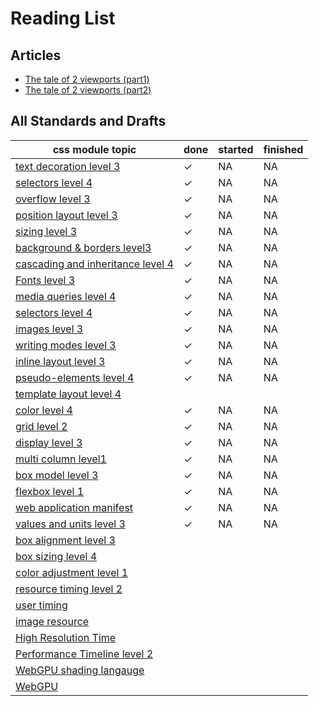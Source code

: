 # Reading List

## Articles

- [The tale of 2 viewports (part1)](https://www.quirksmode.org/mobile/viewports.html)
- [The tale of 2 viewports (part2)](https://www.quirksmode.org/mobile/viewports2.html)

## All Standards and Drafts

| css module topic                                            | done | started | finished |
| ----------------------------------------------------------- | ---- | ------- | -------- |
| [text decoration level 3][css-text-decor-l3]                | ✓    | NA      | NA       |
| [selectors level 4][selectors-l4]                           | ✓    | NA      | NA       |
| [overflow level 3][overflow-l3]                             | ✓    | NA      | NA       |
| [position layout level 3][position-l3]                      | ✓    | NA      | NA       |
| [sizing level 3][sizing-l3]                                 | ✓    | NA      | NA       |
| [background & borders level3][background-borders-l3]        | ✓    | NA      | NA       |
| [cascading and inheritance level 4][cascade-inheritance-l4] | ✓    | NA      | NA       |
| [Fonts level 3][fonts-l3]                                   | ✓    | NA      | NA       |
| [media queries level 4][media-queries-l4]                   | ✓    | NA      | NA       |
| [selectors level 4][selectors-l4]                           | ✓    | NA      | NA       |
| [images level 3][images-l3]                                 | ✓    | NA      | NA       |
| [writing modes level 3][writing-modes-l3]                   | ✓    | NA      | NA       |
| [inline layout level 3][inline-l3]                          | ✓    | NA      | NA       |
| [pseudo-elements level 4][pseudo-l4]                        | ✓    | NA      | NA       |
| [template layout level 4][template-layout-l4]               |      |         |          |
| [color level 4][color-l4]                                   | ✓    | NA      | NA       |
| [grid level 2][grid-l2]                                     | ✓    | NA      | NA       |
| [display level 3][display-l3]                               | ✓    | NA      | NA       |
| [multi column level1][multicol-l1]                          | ✓    | NA      | NA       |
| [box model level 3][box-l3]                                 | ✓    | NA      | NA       |
| [flexbox level 1][flexbox-l1]                               | ✓    | NA      | NA       |
| [web application manifest][web-app-manifest]                | ✓    | NA      | NA       |
| [values and units level 3][values-l3]                       | ✓    | NA      | NA       |
| [box alignment level 3][align-l3]                           |      |         |          |
| [box sizing level 4][sizing-l4]                             |      |         |          |
| [color adjustment level 1][color-adjustment-l1]             |      |         |          |
| [resource timing level 2][resource-timing-l2]               |      |         |          |
| [user timing][user-timing]                                  |      |         |          |
| [image resource][image-resource]                            |      |         |          |
| [High Resolution Time][high-resolution-time]                |      |         |          |
| [Performance Timeline level 2][performance-timeline-l2]     |      |         |          |
| [WebGPU shading langauge][webgpu-shading]                   |      |         |          |
| [WebGPU][webgpu]                                            |      |         |          |

[css-text-decor-l3]: https://www.w3.org/TR/css-text-decor-3/
[selectors-l4]: https://www.w3.org/TR/2018/WD-selectors-4-20181121/
[overflow-l3]: https://www.w3.org/TR/2021/WD-css-overflow-3-20211223/
[position-l3]: https://www.w3.org/TR/2021/WD-css-position-3-20211216/
[sizing-l3]: https://www.w3.org/TR/2019/WD-css-sizing-3-20190522/
[background-borders-l3]: https://www.w3.org/TR/css-backgrounds-3/
[cascade-inheritance-l4]: https://www.w3.org/TR/css-cascade-4/]
[fonts-l3]: https://www.w3.org/TR/2018/REC-css-fonts-3-20180920/
[media-queries-l4]: https://www.w3.org/TR/mediaqueries-4/
[selectors-l4]: https://www.w3.org/TR/selectors-4/
[images-l3]: https://www.w3.org/TR/css-images-3/
[writing-modes-l3]: https://www.w3.org/TR/css-writing-modes-3/
[inline-l3]: https://www.w3.org/TR/css-inline-3/
[pseudo-l4]: https://www.w3.org/TR/css-pseudo-4/
[template-layout-l4]: https://www.w3.org/TR/css3-layout/
[color-l4]: https://www.w3.org/TR/css-color-4/
[grid-l2]: https://www.w3.org/TR/css-grid-2/
[display-l3]: https://www.w3.org/TR/css-display-3/
[multicol-l1]: https://www.w3.org/TR/css-multicol-1/
[box-l3]: https://www.w3.org/TR/css-box-3/
[flexbox-l1]: https://www.w3.org/TR/css-flexbox-1/
[web-app-manifest]: https://www.w3.org/TR/appmanifest/
[values-l3]: https://www.w3.org/TR/css-values-3/
[align-l3]: https://www.w3.org/TR/css-align-3/
[sizing-l4]: https://www.w3.org/TR/css-sizing-4/
[color-adjustment-l1]: https://www.w3.org/TR/css-color-adjust-1/
[resource-timing-l2]: https://www.w3.org/TR/resource-timing-2/
[user-timing]: https://www.w3.org/TR/user-timing/
[image-resource]: https://www.w3.org/TR/image-resource/
[high-resolution-time]: https://www.w3.org/TR/hr-time-3/
[performance-timeline-l2]: https://w3c.github.io/performance-timeline/#bib-hr-time-3
[webgpu-shading]: https://gpuweb.github.io/gpuweb/wgsl/
[webgpu]: https://www.w3.org/TR/webgpu/